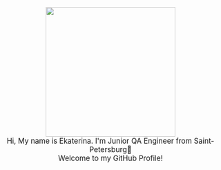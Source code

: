 <div id="header" align="center">
  <img src="https://media.giphy.com/media/paTz7UZbPfTZFRYnnB/giphy.gif" width="300"/>
</div>
<div id="header" align="center">
<big>Hi, My name is Ekaterina. I'm Junior QA Engineer from Saint-Petersburg👋 <br> 
Welcome to my GitHub Profile!</big>
